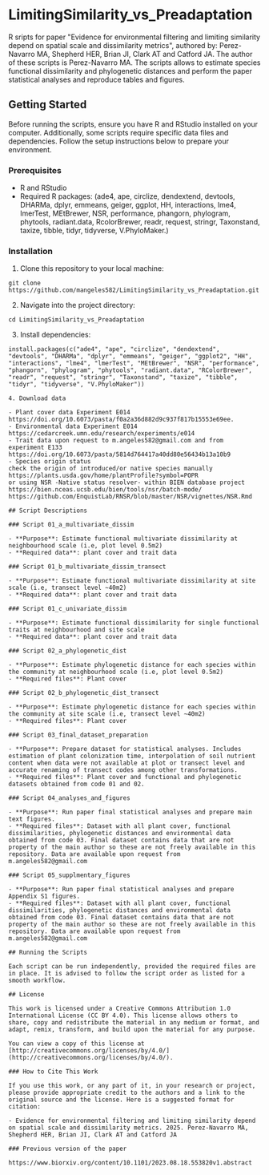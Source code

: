 # LimitingSimilarity_vs_Preadaptation
R sripts for paper "Evidence for environmental filtering and limiting similarity depend on spatial scale and dissimilarity metrics", authored by: Perez-Navarro MA, Shepherd HER, Brian JI, Clark AT and Catford JA. The author of  these scripts is Perez-Navarro MA. The scripts allows to estimate species functional dissimilarity and phylogenetic distances and perform the paper statistical analyses and reproduce tables and figures.

## Getting Started

Before running the scripts, ensure you have R and RStudio installed on your computer. Additionally, some scripts require specific data files and dependencies. Follow the setup instructions below to prepare your environment.

### Prerequisites

- R and RStudio
- Required R packages: (ade4, ape, circlize, dendextend, devtools, DHARMa, dplyr, emmeans, geiger, ggplot, HH, interactions, lme4, lmerTest, MEtBrewer, NSR,  performance, phangorn, phylogram, phytools, radiant.data, RcolorBrewer, readr, request, stringr, Taxonstand, taxize, tibble, tidyr, tidyverse, V.PhyloMaker.)

### Installation

1. Clone this repository to your local machine:
```
git clone https://github.com/mangeles582/LimitingSimilarity_vs_Preadaptation.git
```
2. Navigate into the project directory:
```
cd LimitingSimilarity_vs_Preadaptation
```
3. Install dependencies:
```
install.packages(c("ade4", "ape", "circlize", "dendextend", "devtools", "DHARMa", "dplyr", "emmeans", "geiger", "ggplot2", "HH", "interactions", "lme4", "lmerTest", "MEtBrewer", "NSR", "performance", "phangorn", "phylogram", "phytools", "radiant.data", "RColorBrewer", "readr", "request", "stringr", "Taxonstand", "taxize", "tibble", "tidyr", "tidyverse", "V.PhyloMaker"))

4. Download data

- Plant cover data Experiment E014 https://doi.org/10.6073/pasta/f0a2a36d882d9c937f817b15553e69ee. 
- Environmental data Experiment E014 https://cedarcreek.umn.edu/research/experiments/e014
- Trait data upon request to m.angeles582@gmail.com and from experiment E133 https://doi.org/10.6073/pasta/5814d764417a40dd80e56434b13a10b9
- Species origin status
check the origin of introduced/or native species manually 
https://plants.usda.gov/home/plantProfile?symbol=POPR 
or using NSR -Native status resolver- within BIEN database project
https://bien.nceas.ucsb.edu/bien/tools/nsr/batch-mode/
https://github.com/EnquistLab/RNSR/blob/master/NSR/vignettes/NSR.Rmd

## Script Descriptions

### Script 01_a_multivariate_dissim

- **Purpose**: Estimate functional multivariate dissimilarity at neighbourhood scale (i.e, plot level 0.5m2)
- **Required data**: plant cover and trait data

### Script 01_b_multivariate_dissim_transect

- **Purpose**: Estimate functional multivariate dissimilarity at site scale (i.e, transect level ~40m2)
- **Required data**: plant cover and trait data

### Script 01_c_univariate_dissim

- **Purpose**: Estimate functional dissimilarity for single functional traits at neighbourhood and site scale
- **Required data**: plant cover and trait data

### Script 02_a_phylogenetic_dist

- **Purpose**: Estimate phylogenetic distance for each species within the community at neighbourhood scale (i.e, plot level 0.5m2)
- **Required files**: Plant cover

### Script 02_b_phylogenetic_dist_transect

- **Purpose**: Estimate phylogenetic distance for each species within the community at site scale (i.e, transect level ~40m2) 
- **Required files**: Plant cover

### Script 03_final_dataset_preparation

- **Purpose**: Prepare dataset for statistical analyses. Includes estimation of plant colonization time, interpolation of soil nutrient content when data were not available at plot or transect level and accurate renaming of transect codes among other transformations.
- **Required files**: Plant cover and functional and phylogenetic datasets obtained from code 01 and 02.

### Script 04_analyses_and_figures

- **Purpose**: Run paper final statistical analyses and prepare main text figures.
- **Required files**: Dataset with all plant cover, functional dissimilarities, phylogenetic distances and environmental data obtained from code 03. Final dataset contains data that are not property of the main author so these are not freely available in this repository. Data are available upon request from m.angeles582@gmail.com

### Script 05_supplmentary_figures

- **Purpose**: Run paper final statistical analyses and prepare Appendix S1 figures.
- **Required files**: Dataset with all plant cover, functional dissimilarities, phylogenetic distances and environmental data obtained from code 03. Final dataset contains data that are not property of the main author so these are not freely available in this repository. Data are available upon request from m.angeles582@gmail.com

## Running the Scripts

Each script can be run independently, provided the required files are in place. It is advised to follow the script order as listed for a smooth workflow. 

## License

This work is licensed under a Creative Commons Attribution 1.0 International License (CC BY 4.0). This license allows others to share, copy and redistribute the material in any medium or format, and adapt, remix, transform, and build upon the material for any purpose. 

You can view a copy of this license at [http://creativecommons.org/licenses/by/4.0/](http://creativecommons.org/licenses/by/4.0/).

### How to Cite This Work

If you use this work, or any part of it, in your research or project, please provide appropriate credit to the authors and a link to the original source and the license. Here is a suggested format for citation:

- Evidence for environmental filtering and limiting similarity depend on spatial scale and dissimilarity metrics. 2025. Perez-Navarro MA, Shepherd HER, Brian JI, Clark AT and Catford JA

### Previous version of the paper

https://www.biorxiv.org/content/10.1101/2023.08.18.553820v1.abstract




